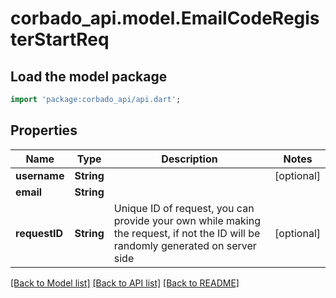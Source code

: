 # corbado_api.model.EmailCodeRegisterStartReq

## Load the model package
```dart
import 'package:corbado_api/api.dart';
```

## Properties
Name | Type | Description | Notes
------------ | ------------- | ------------- | -------------
**username** | **String** |  | [optional] 
**email** | **String** |  | 
**requestID** | **String** | Unique ID of request, you can provide your own while making the request, if not the ID will be randomly generated on server side | [optional] 

[[Back to Model list]](../README.md#documentation-for-models) [[Back to API list]](../README.md#documentation-for-api-endpoints) [[Back to README]](../README.md)


